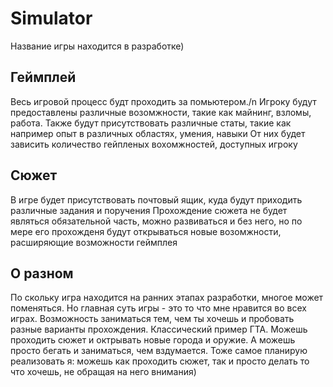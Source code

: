 # Simulator
Название игры находится в разработке)

## Геймплей

Весь игровой процесс будт проходить за помьютером./n
Игроку будут предоставлены различные возомжности, такие как майнинг, взломы, работа.
Также будут присутствовать различные статы, такие как например опыт в различных областях, умения, навыки
От них будет зависить количество гейпленых вохомжностей, доступных игроку

## Сюжет

В игре будет присутствовать почтовый ящик, куда будут приходить различные задания и поручения
Прохождение сюжета не будет являться обязательной часть, можно развиваться и без него, но по мере его прохожденя будут открываться новые возомжности, расширяющие возможности геймплея

## О разном

По скольку игра находится на ранних этапах разработки, многое может поменяться. Но главная суть игры - это то что мне нравится во всех играх. Возможность заниматься тем, чем ты хочешь и пробовать разные варианты прохождения.
Классический пример ГТА. Можешь проходить сюжет и октрывать новые города и оружие. А можешь просто бегать и заниматься, чем вздумается. Тоже самое планирую реализовать я: можешь как проходить сюжет, так и просто делать то что хочешь, не обращая на него внимания)
